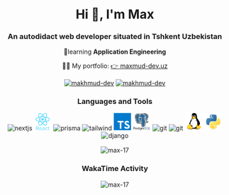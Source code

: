 <h1 align="center">Hi 👋, I'm Max</h1>
<h3 align="center">An autodidact web developer situated in Tshkent Uzbekistan</h3>

<div align="center"> 
🌱learning <b>Application Engineering</b>
  
👨‍💻 My portfolio: [👉 maxmud-dev.uz ](https://maxmud-dev.uz) 
   
<a href="https://linkedin.com/in/maxmud-dev" target="blank"><img align="center" src="https://raw.githubusercontent.com/rahuldkjain/github-profile-readme-generator/master/src/images/icons/Social/linked-in-alt.svg" alt="makhmud-dev" height="30" width="40" /></a>
<a href="https://t.me/maxmud_dev" target="blank"><img align="center" src="https://upload.wikimedia.org/wikipedia/commons/8/82/Telegram_logo.svg" alt="makhmud-dev" height="30" width="40" /></a>



<h3 >Languages and Tools</h3>
<p > 
      <img src="https://cdn.brandfetch.io/id2alue-rx/theme/dark/idqNI71Hra.svg?c=1dxbfHSJFAPEGdCLU4o5B" alt="nextjs" width="40" height="40"/> 
      <img src="https://raw.githubusercontent.com/devicons/devicon/master/icons/react/react-original-wordmark.svg" alt="react" width="40" height="40"/>
      <img src="https://www.prisma.io/logo-white.svg" alt="prisma" height="36"/>
      <img src="https://www.vectorlogo.zone/logos/tailwindcss/tailwindcss-icon.svg" alt="tailwind" width="40" height="40"/> 
      <img src="https://raw.githubusercontent.com/devicons/devicon/master/icons/typescript/typescript-original.svg" alt="typescript" width="40" height="40"/> 
      <img src="https://raw.githubusercontent.com/devicons/devicon/master/icons/postgresql/postgresql-original-wordmark.svg" alt="postgresql" width="40" height="40"/> 
      <img src="https://create.t3.gg/images/t3-light.svg" alt="git" width="40" height="40"/> 
      <img src="https://www.vectorlogo.zone/logos/git-scm/git-scm-icon.svg" alt="git" width="40" height="40"/>
      <img src="https://raw.githubusercontent.com/devicons/devicon/master/icons/linux/linux-original.svg" alt="linux" width="40" height="40"/> 
      <img src="https://raw.githubusercontent.com/devicons/devicon/master/icons/python/python-original.svg" alt="python" width="40" height="40"/>
      <img src="https://cdn.worldvectorlogo.com/logos/django.svg" alt="django" width="40" height="40"/> 
  </p>

<img align="center" src="https://github-readme-stats.vercel.app/api/top-langs?username=max-17&show_icons=true&locale=en&layout=compact" alt="max-17" />
<h3>WakaTime Activity</h3>
<img align="center" src="https://wakatime.com/share/@maxmud_dev/9620a783-dce7-40f6-ad6a-7caf95613670.svg" alt="max-17" />

</div>
